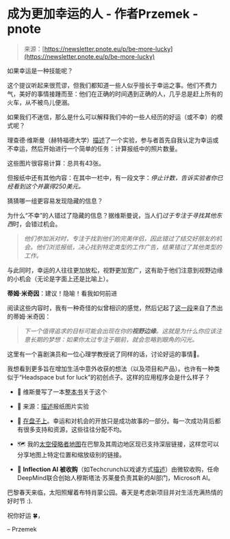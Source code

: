 <!--yml

category: 未分类

date: 2024-05-29 12:37:54

-->

# 成为更加幸运的人 - 作者Przemek - pnote

> 来源：[https://newsletter.pnote.eu/p/be-more-lucky](https://newsletter.pnote.eu/p/be-more-lucky)

如果幸运是一种技能呢？

这个提议听起来很荒谬，但我们都知道一些人似乎擅长于幸运之事。他们不费力气，美好的事情接踵而至：他们在正确的时间遇到正确的人，几乎总是赶上所有的火车，从不被鸟儿便溺。

如果我们不迷信，那么是什么可以解释我们中的一些人经历的好运（或不幸）的模式呢？

理查德·维斯曼（赫特福德大学）[描述](http://richardwiseman.com/resources/The_Luck_Factor.pdf)了一个实验，参与者首先自我认定为幸运或不幸运，然后开始进行一个简单的任务：计算报纸中的照片数量。

这些图片很容易计算：总共有43张。

但报纸中还有其他内容：在其中一栏中，有一段文字：*停止计数，告诉实验者你已经看到这个并赢得250美元。*

猜猜哪一组更容易发现隐藏的信息？

为什么“不幸”的人错过了隐藏的信息？据维斯曼说，当人们*过于专注于寻找其他东西*时，会错过机会。

> *他们参加派对时，专注于找到他们的完美伴侣，因此错过了结交好朋友的机会。他们浏览报纸，决心找到特定类型的工作广告，结果错过了其他类型的工作。*

与此同时，幸运的人往往更加放松，视野更加宽广，这有助于他们注意到视野边缘的小机会（无论是字面上还是比喻上）。

**蒂姆·米奇因**：建议！隐喻！看我如何前进

阅读这些内容时，我有一种奇怪的似曾相识的感觉，然后记起了[这一段](https://www.youtube.com/watch?v=yoEezZD71sc&t=211s)来自了杰出的蒂姆·米奇因：

> *下一个值得追求的目标可能会出现在你的**视野边缘**。这就是为什么你应该注意长期的梦想：如果你太过专注于眼前，就会忽略到眼角的闪光。*

这里有一个喜剧演员和一位心理学教授说了同样的话，讨论好运的事情💫。

我想看到更多旨在增加生活中意外收获的想法（以及项目和产品）。也许有一种类似于“Headspace but for luck”的初创点子。这样的应用程序会是什么样子？

+   📖 维斯曼写了一本[整本书](https://www.goodreads.com/book/show/100158.The_Luck_Factor?ac=1&from_search=true&qid=G4keXllTYW&rank=1)关于这个

+   📝 来源：[描述](http://richardwiseman.com/resources/The_Luck_Factor.pdf)报纸图片实验

+   🎨 [在盘子上](https://www.rnz.co.nz/news/the-wireless/373065/the-pencilsword-on-a-plate)。幸运和对机会的开放只是成功故事的一部分。每一次成功背后都有很多支持和资源，这些往往分配不均。

+   🗺️ 我的[太空侵略者地图](https://pnote.eu/projects/invaders/)在巴黎及其周边地区现已支持深层链接，这样您可以分享地图上特定位置和缩放级别的链接。

+   🤖 **Inflection AI 被收购**（如Techcrunch以戏谑方式[描述](https://techcrunch.com/2024/03/19/after-raising-1-3b-inflection-got-eaten-alive-by-its-biggest-investor-microsoft/)）由微软收购，任命DeepMind联合创始人穆斯塔法·苏莱曼负责其新的AI部门，Microsoft AI。

巴黎春天来临，太阳照耀着布特肖蒙公园。春天是考虑新项目并对生活充满热情的好时节 :).

祝你好运 🍀，

– Przemek
